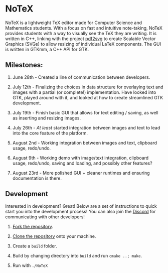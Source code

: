 # NoTeX
NoTeX is a lightweight TeX editor made for Computer Science and Mathematics students. With a focus on fast and intuitive note-taking, NoTeX provides students with a way to visually see the TeX they are writing. It is written in C++, linking with the project [pdf2svg](https://github.com/dawbarton/pdf2svg) to create Scalable Vector Graphics (SVGs) to allow resizing of individual LaTeX components. The GUI is written in GTKmm, a C++ API for GTK.

## Milestones:

1. June 28th - Created a line of communication between developers.

2. July 12th - Finalizing the choices in data structure for overlaying text and images with a partial (or complete!) implementation. Have looked into GTK, played around with it, and looked at how to create streamlined GTK development.

3. July 19th - Finish basic GUI that allows for text editing / saving, as well as inserting and resizing images.

4. July 26th - _At least_ started integration between images and text to lead into the core feature of the platform.

5. August 2nd - Working integration between images and text, clipboard usage, redo/undo.

6. August 9th - Working demo with image/text integration, clipboard usage, redo/undo, saving and loading, and possibly other features?

7. August 23rd - More polished GUI + cleaner runtimes and ensuring documentation is there.

## Development
Interested in development? Great! Below are a set of instructions to quick start you into the development process! You can also join the [Discord](https://discord.gg/wGJrKBz) for communicating with other developers!

1. [Fork the repository](https://help.github.com/en/articles/fork-a-repo#fork-an-example-repository).

2. [Clone the repository](https://help.github.com/en/articles/cloning-a-repository) onto your machine.

3. Create a `build` folder.

4. Build by changing directory into `build` and run `cmake ..; make`.

5. Run with `./NoTeX`
